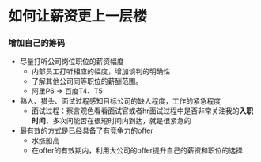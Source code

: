 # 如何让薪资更上一层楼

### 增加自己的筹码

- 尽量打听公司岗位职位的薪资幅度
  - 内部员工打听相应的幅度，增加谈判的明确性
  - 了解其他公司同等职位的薪酬范围。
  - 阿里P6 => 百度T4、T5
- 熟人、猎头、面试过程感知目标公司的缺人程度，工作的紧急程度
  - 面试过程：察言观色看看面试官或者hr面试过程中是否非常关注我的**入职时间**，多次问能否在很短时间内到达，就是很紧急的
- 最有效的方式是已经具备了有竞争力的offer
  - 水涨船高
  - 在offer的有效期内，利用大公司的offer提升自己的薪资和职位的选择






